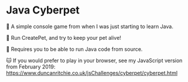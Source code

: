 # Java Cyberpet
🐶 A simple console game from when I was just starting to learn Java.

🐹 Run CreatePet, and try to keep your pet alive!

🦜 Requires you to be able to run Java code from source.

🐱 If you would prefer to play in your browser, see my JavaScript version from February 2019: https://www.duncanritchie.co.uk/jsChallenges/cyberpet/cyberpet.html
